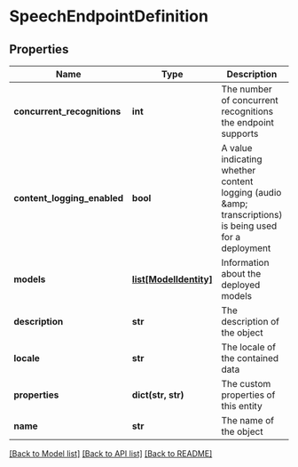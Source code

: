 # SpeechEndpointDefinition

## Properties
Name | Type | Description | Notes
------------ | ------------- | ------------- | -------------
**concurrent_recognitions** | **int** | The number of concurrent recognitions the endpoint supports | [optional] 
**content_logging_enabled** | **bool** | A value indicating whether content logging (audio &amp;amp; transcriptions) is being used for a deployment | [optional] 
**models** | [**list[ModelIdentity]**](ModelIdentity.md) | Information about the deployed models | 
**description** | **str** | The description of the object | [optional] 
**locale** | **str** | The locale of the contained data | 
**properties** | **dict(str, str)** | The custom properties of this entity | [optional] 
**name** | **str** | The name of the object | 

[[Back to Model list]](../README.md#documentation-for-models) [[Back to API list]](../README.md#documentation-for-api-endpoints) [[Back to README]](../README.md)



